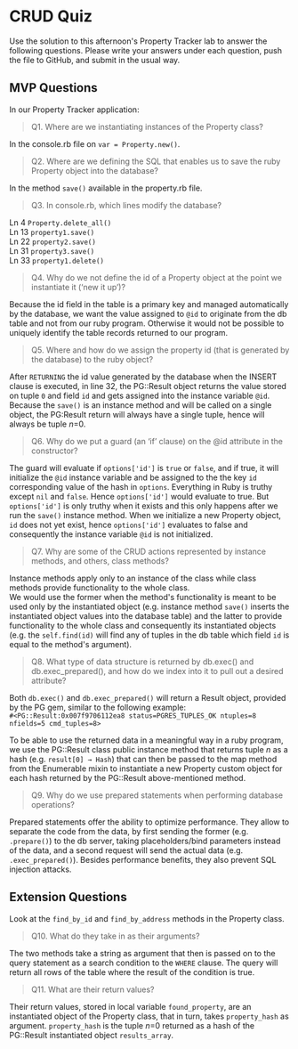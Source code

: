 # CRUD Quiz

Use the solution to this afternoon's Property Tracker lab to answer the following questions. Please write your answers under each question, push the file to GitHub, and submit in the usual way.

## MVP Questions

In our Property Tracker application:

>Q1. Where are we instantiating instances of the Property class?

In the console.rb file on `var = Property.new()`.

>Q2. Where are we defining the SQL that enables us to save the ruby Property object into the database?

In the method `save()` available in the property.rb file.

>Q3. In console.rb, which lines modify the database?

Ln 4 `Property.delete_all()`<br>
Ln 13 `property1.save()`<br>
Ln 22 `property2.save()`<br>
Ln 31 `property3.save()`<br>
Ln 33 `property1.delete()`<br>

>Q4. Why do we not define the id of a Property object at the point we instantiate it (‘new it up’)?

Because the id field in the table is a primary key and managed automatically by the database, we want the value assigned to `@id` to originate from the db table and not from our ruby program. Otherwise it would not be possible to uniquely identify the table records returned to our program.

>Q5. Where and how do we assign the property id (that is generated by the database) to the ruby object?

After `RETURNING` the id value generated by the database when the INSERT clause is executed, in line 32, the PG::Result object returns the value stored on tuple `0` and field `id` and gets assigned into the instance variable `@id`. Because the `save()` is an instance method and will be called on a single object, the PG:Result return will always have a single tuple, hence will always be tuple *n*=0.

>Q6. Why do we put a guard (an ‘if’ clause) on the @id attribute in the constructor?

The guard will evaluate if `options['id']` is `true` or `false`, and if true, it will initialize the `@id` instance variable and be assigned to the the key `id` corresponding value of the hash in `options`.  Everything in Ruby is truthy except `nil` and `false`. Hence `options['id']` would evaluate to true. But `options['id']` is only truthy when it exists and this only happens after we run the `save()` instance method. When we initialize a new Property object, `id` does not yet exist, hence `options['id']` evaluates to false and consequently the instance variable `@id` is not initialized.

>Q7. Why are some of the CRUD actions represented by instance methods, and others, class methods?

Instance methods apply only to an instance of the class while class methods provide functionality to the whole class.<br>
We would use the former when the method's functionality is meant to be used only by the instantiated object (e.g. instance method `save()` inserts the instantiated object values into the database table) and the latter to provide functionality to the whole class and consequently its instantiated objects (e.g. the `self.find(id)` will find any of tuples in the db table which field `id` is equal to the method's argument).

>Q8. What type of data structure is returned by db.exec() and db.exec_prepared(), and how do we index into it to pull out a desired attribute?

Both `db.exec()` and `db.exec_prepared()` will return a Result object, provided by the PG gem, similar to the following example:<br>
```#<PG::Result:0x007f9706112ea8 status=PGRES_TUPLES_OK ntuples=8 nfields=5 cmd_tuples=8>```<br>

To be able to use the returned data in a meaningful way in a ruby program, we use the PG::Result class public instance method that returns tuple *n* as a hash (e.g. `result[0] → Hash`) that can then be passed to the map method from the Enumerable mixin to instantiate a new Property custom object for each hash returned by the PG::Result above-mentioned method.


>Q9. Why do we use prepared statements when performing database operations?

Prepared statements offer the ability to optimize performance. They allow to separate the code from the data, by first sending the former (e.g. `.prepare()`) to the db server, taking placeholders/bind parameters instead of the data, and a second request will send the actual data (e.g. `.exec_prepared()`). Besides performance benefits, they also prevent SQL injection attacks.

## Extension Questions

Look at the `find_by_id` and `find_by_address` methods in the Property class.

>Q10. What do they take in as their arguments?

The two methods take a string as argument that then is passed on to the query statement as a search condition to the `WHERE` clause. The query will return all rows of the table where the result of the condition is true.

>Q11. What are their return values?

Their return values, stored in local variable `found_property`, are an instantiated object of the Property class, that in turn, takes `property_hash` as argument. `property_hash` is the tuple *n*=0 returned as a hash of the PG::Result instantiated object `results_array`.
